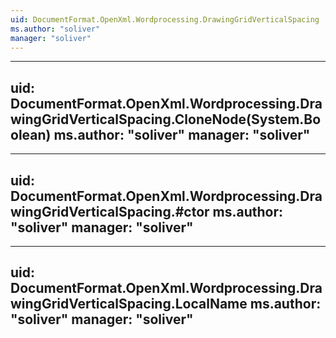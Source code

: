 ```yaml
---
uid: DocumentFormat.OpenXml.Wordprocessing.DrawingGridVerticalSpacing
ms.author: "soliver"
manager: "soliver"
---
```


---
uid: DocumentFormat.OpenXml.Wordprocessing.DrawingGridVerticalSpacing.CloneNode(System.Boolean)
ms.author: "soliver"
manager: "soliver"
---

---
uid: DocumentFormat.OpenXml.Wordprocessing.DrawingGridVerticalSpacing.#ctor
ms.author: "soliver"
manager: "soliver"
---

---
uid: DocumentFormat.OpenXml.Wordprocessing.DrawingGridVerticalSpacing.LocalName
ms.author: "soliver"
manager: "soliver"
---
